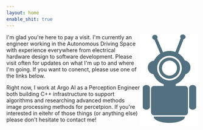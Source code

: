 ```yaml
---
layout: home
enable_shit: true
---
```

<img align="right" src="robot-icon.png">
I'm glad you're here to pay a visit.  I'm currently an engineer working in the Autonomous Driving Space with experience everywhere from electrical hardware design to software development.  Please visit often for updates on what I'm up to and where I'm going.  If you want to conenct, please use one of the links below.

Right now, I work at Argo AI as a Perception Engineer both building C++ infrastructure to support algorithms and researching advanced methods image processing methods for percetpion.  If you're interested in eitehr of those things (or anything else) please don't hesitate to contact me!
